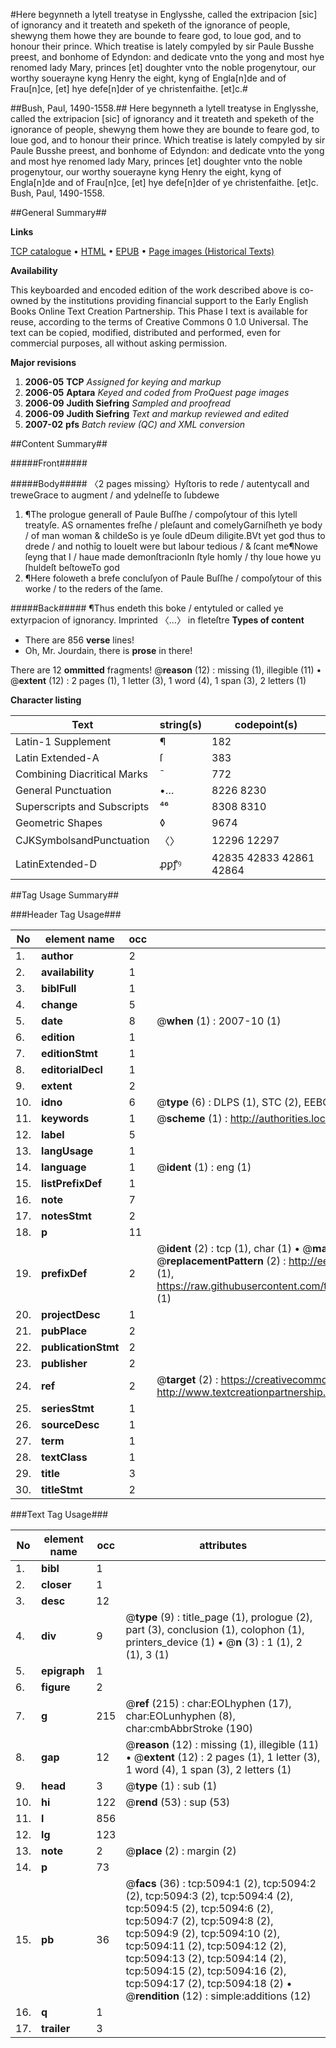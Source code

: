 #Here begynneth a lytell treatyse in Englysshe, called the extripacion [sic] of ignorancy and it treateth and speketh of the ignorance of people, shewyng them howe they are bounde to feare god, to loue god, and to honour their prince. Which treatise is lately compyled by sir Paule Busshe preest, and bonhome of Edyndon: and dedicate vnto the yong and most hye renomed lady Mary, princes [et] doughter vnto the noble progenytour, our worthy souerayne kyng Henry the eight, kyng of Engla[n]de and of Frau[n]ce, [et] hye defe[n]der of ye christenfaithe. [et]c.#

##Bush, Paul, 1490-1558.##
Here begynneth a lytell treatyse in Englysshe, called the extripacion [sic] of ignorancy and it treateth and speketh of the ignorance of people, shewyng them howe they are bounde to feare god, to loue god, and to honour their prince. Which treatise is lately compyled by sir Paule Busshe preest, and bonhome of Edyndon: and dedicate vnto the yong and most hye renomed lady Mary, princes [et] doughter vnto the noble progenytour, our worthy souerayne kyng Henry the eight, kyng of Engla[n]de and of Frau[n]ce, [et] hye defe[n]der of ye christenfaithe. [et]c.
Bush, Paul, 1490-1558.

##General Summary##

**Links**

[TCP catalogue](http://www.ota.ox.ac.uk/tcp/)  • 
[HTML](http://tei.it.ox.ac.uk/tcp/Texts-HTML/free/A17/A17341.html)  • 
[EPUB](http://tei.it.ox.ac.uk/tcp/Texts-EPUB/free/A17/A17341.epub) • 
[Page images (Historical Texts)](https://data.historicaltexts.jisc.ac.uk/view?pubId=eebo-99840576e&pageId=eebo-99840576e-5094-1)

**Availability**

This keyboarded and encoded edition of the
	       work described above is co-owned by the institutions
	       providing financial support to the Early English Books
	       Online Text Creation Partnership. This Phase I text is
	       available for reuse, according to the terms of Creative
	       Commons 0 1.0 Universal. The text can be copied,
	       modified, distributed and performed, even for
	       commercial purposes, all without asking permission.

**Major revisions**

1. __2006-05__ __TCP__ *Assigned for keying and markup*
1. __2006-05__ __Aptara__ *Keyed and coded from ProQuest page images*
1. __2006-09__ __Judith Siefring__ *Sampled and proofread*
1. __2006-09__ __Judith Siefring__ *Text and markup reviewed and edited*
1. __2007-02__ __pfs__ *Batch review (QC) and XML conversion*

##Content Summary##

#####Front#####

#####Body#####
〈2 pages missing〉Hyſtoris to rede / autentycall and treweGrace to augment / and ydelneſſe to ſubdewe
1. ¶The prologue generall of Paule Buſſhe / compoſytour of this lytell treatyſe.
AS ornamentes freſhe / pleſaunt and comelyGarniſheth ye body / of man woman & childeSo is ye ſoule dDeum diligite.BVt yet god thus to drede / and nothīg to loueIt were but labour tedious / & ſcant me¶Nowe ſeyng that I / haue made demonſtracionIn ſtyle homly / thy loue howe yu ſhuldeſt beſtoweTo god
1. ¶Here foloweth a brefe concluſyon of Paule
Buſſhe / compoſytour of this worke / 
to the reders of the ſame.

#####Back#####
¶Thus endeth this boke / entytuled or called ye extyrpacion
of ignorancy. Imprinted 〈…〉
in fleteſtre
**Types of content**

  * There are 856 **verse** lines!
  * Oh, Mr. Jourdain, there is **prose** in there!

There are 12 **ommitted** fragments! 
 @__reason__ (12) : missing (1), illegible (11)  •  @__extent__ (12) : 2 pages (1), 1 letter (3), 1 word (4), 1 span (3), 2 letters (1)

**Character listing**


|Text|string(s)|codepoint(s)|
|---|---|---|
|Latin-1 Supplement|¶|182|
|Latin Extended-A|ſ|383|
|Combining             Diacritical Marks|̄|772|
|General Punctuation|•…|8226 8230|
|Superscripts             and Subscripts|⁴⁶|8308 8310|
|Geometric Shapes|◊|9674|
|CJKSymbolsandPunctuation|〈〉|12296 12297|
|LatinExtended-D|ꝓꝑꝭꝰ|42835 42833 42861 42864|

##Tag Usage Summary##

###Header Tag Usage###

|No|element name|occ|attributes|
|---|---|---|---|
|1.|__author__|2||
|2.|__availability__|1||
|3.|__biblFull__|1||
|4.|__change__|5||
|5.|__date__|8| @__when__ (1) : 2007-10 (1)|
|6.|__edition__|1||
|7.|__editionStmt__|1||
|8.|__editorialDecl__|1||
|9.|__extent__|2||
|10.|__idno__|6| @__type__ (6) : DLPS (1), STC (2), EEBO-CITATION (1), PROQUEST (1), VID (1)|
|11.|__keywords__|1| @__scheme__ (1) : http://authorities.loc.gov/ (1)|
|12.|__label__|5||
|13.|__langUsage__|1||
|14.|__language__|1| @__ident__ (1) : eng (1)|
|15.|__listPrefixDef__|1||
|16.|__note__|7||
|17.|__notesStmt__|2||
|18.|__p__|11||
|19.|__prefixDef__|2| @__ident__ (2) : tcp (1), char (1)  •  @__matchPattern__ (2) : ([0-9\-]+):([0-9IVX]+) (1), (.+) (1)  •  @__replacementPattern__ (2) : http://eebo.chadwyck.com/downloadtiff?vid=$1&page=$2 (1), https://raw.githubusercontent.com/textcreationpartnership/Texts/master/tcpchars.xml#$1 (1)|
|20.|__projectDesc__|1||
|21.|__pubPlace__|2||
|22.|__publicationStmt__|2||
|23.|__publisher__|2||
|24.|__ref__|2| @__target__ (2) : https://creativecommons.org/publicdomain/zero/1.0/ (1), http://www.textcreationpartnership.org/docs/. (1)|
|25.|__seriesStmt__|1||
|26.|__sourceDesc__|1||
|27.|__term__|1||
|28.|__textClass__|1||
|29.|__title__|3||
|30.|__titleStmt__|2||


###Text Tag Usage###

|No|element name|occ|attributes|
|---|---|---|---|
|1.|__bibl__|1||
|2.|__closer__|1||
|3.|__desc__|12||
|4.|__div__|9| @__type__ (9) : title_page (1), prologue (2), part (3), conclusion (1), colophon (1), printers_device (1)  •  @__n__ (3) : 1 (1), 2 (1), 3 (1)|
|5.|__epigraph__|1||
|6.|__figure__|2||
|7.|__g__|215| @__ref__ (215) : char:EOLhyphen (17), char:EOLunhyphen (8), char:cmbAbbrStroke (190)|
|8.|__gap__|12| @__reason__ (12) : missing (1), illegible (11)  •  @__extent__ (12) : 2 pages (1), 1 letter (3), 1 word (4), 1 span (3), 2 letters (1)|
|9.|__head__|3| @__type__ (1) : sub (1)|
|10.|__hi__|122| @__rend__ (53) : sup (53)|
|11.|__l__|856||
|12.|__lg__|123||
|13.|__note__|2| @__place__ (2) : margin (2)|
|14.|__p__|73||
|15.|__pb__|36| @__facs__ (36) : tcp:5094:1 (2), tcp:5094:2 (2), tcp:5094:3 (2), tcp:5094:4 (2), tcp:5094:5 (2), tcp:5094:6 (2), tcp:5094:7 (2), tcp:5094:8 (2), tcp:5094:9 (2), tcp:5094:10 (2), tcp:5094:11 (2), tcp:5094:12 (2), tcp:5094:13 (2), tcp:5094:14 (2), tcp:5094:15 (2), tcp:5094:16 (2), tcp:5094:17 (2), tcp:5094:18 (2)  •  @__rendition__ (12) : simple:additions (12)|
|16.|__q__|1||
|17.|__trailer__|3||
